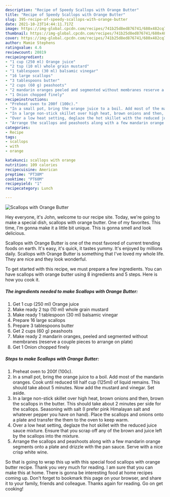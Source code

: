 ```yaml
---
description: "Recipe of Speedy Scallops with Orange Butter"
title: "Recipe of Speedy Scallops with Orange Butter"
slug: 395-recipe-of-speedy-scallops-with-orange-butter
date: 2021-10-23T14:44:11.717Z
image: https://img-global.cpcdn.com/recipes/741b25d8ed876741/680x482cq70/scallops-with-orange-butter-recipe-main-photo.jpg
thumbnail: https://img-global.cpcdn.com/recipes/741b25d8ed876741/680x482cq70/scallops-with-orange-butter-recipe-main-photo.jpg
cover: https://img-global.cpcdn.com/recipes/741b25d8ed876741/680x482cq70/scallops-with-orange-butter-recipe-main-photo.jpg
author: Mamie Stephens
ratingvalue: 4.6
reviewcount: 20819
recipeingredient:
- "1 cup (250 ml) Orange juice"
- "2 tsp (10 ml) whole grain mustard"
- "1 tablespoon (30 ml) balsamic vinegar"
- "16 large scallops"
- "3 tablespoons butter"
- "2 cups (60 g) peashoots"
- "2 mandarin oranges peeled and segmented without membranes reserve a couple pieces to arrange on plate"
- "1 Onion chopped finely"
recipeinstructions:
- "Preheat oven to 200f (100c)."
- "In a small pot, bring the orange juice to a boil. Add most of the mandarin oranges. Cook until reduced till half cup (125ml) of liquid remains. This should take about 5 minutes. Now add the mustard and vinegar. Set aside."
- "In a large non-stick skillet over high heat, brown onions and then, brown the scallops in the butter. This should take about 2 minutes per side for the scallops. Seasoning with salt (I prefer pink Himalayan salt and whatever pepper you have on hand). Place the scallops and onions onto a plate and transfer the them to the oven to keep warm."
- "Over a low heat setting, deglaze the hot skillet with the reduced juice sauce mixture. Ensure that you scrap off any of the brown and juice left by the scallops into the mixture."
- "Arrange the scallops and peashoots along with a few mandarin orange segments onto a plate and drizzle with the pan sauce. Serve with a nice crisp white wine."
categories:
- Recipe
tags:
- scallops
- with
- orange

katakunci: scallops with orange 
nutrition: 109 calories
recipecuisine: American
preptime: "PT38M"
cooktime: "PT60M"
recipeyield: "1"
recipecategory: Lunch

---
```



![Scallops with Orange Butter](https://img-global.cpcdn.com/recipes/741b25d8ed876741/680x482cq70/scallops-with-orange-butter-recipe-main-photo.jpg)

Hey everyone, it's John, welcome to our recipe site. Today, we're going to make a special dish, scallops with orange butter. One of my favorites. This time, I'm gonna make it a little bit unique. This is gonna smell and look delicious.

Scallops with Orange Butter is one of the most favored of current trending foods on earth. It's easy, it's quick, it tastes yummy. It's enjoyed by millions daily. Scallops with Orange Butter is something that I've loved my whole life. They are nice and they look wonderful.




To get started with this recipe, we must prepare a few ingredients. You can have scallops with orange butter using 8 ingredients and 5 steps. Here is how you cook it.

<!--inarticleads1-->

##### The ingredients needed to make Scallops with Orange Butter:

1. Get 1 cup (250 ml) Orange juice
1. Make ready 2 tsp (10 ml) whole grain mustard
1. Make ready 1 tablespoon (30 ml) balsamic vinegar
1. Prepare 16 large scallops
1. Prepare 3 tablespoons butter
1. Get 2 cups (60 g) peashoots
1. Make ready 2 mandarin oranges, peeled and segmented without membranes (reserve a couple pieces to arrange on plate)
1. Get 1 Onion chopped finely




<!--inarticleads2-->

##### Steps to make Scallops with Orange Butter:

1. Preheat oven to 200f (100c).
1. In a small pot, bring the orange juice to a boil. Add most of the mandarin oranges. Cook until reduced till half cup (125ml) of liquid remains. This should take about 5 minutes. Now add the mustard and vinegar. Set aside.
1. In a large non-stick skillet over high heat, brown onions and then, brown the scallops in the butter. This should take about 2 minutes per side for the scallops. Seasoning with salt (I prefer pink Himalayan salt and whatever pepper you have on hand). Place the scallops and onions onto a plate and transfer the them to the oven to keep warm.
1. Over a low heat setting, deglaze the hot skillet with the reduced juice sauce mixture. Ensure that you scrap off any of the brown and juice left by the scallops into the mixture.
1. Arrange the scallops and peashoots along with a few mandarin orange segments onto a plate and drizzle with the pan sauce. Serve with a nice crisp white wine.




So that is going to wrap this up with this special food scallops with orange butter recipe. Thank you very much for reading. I am sure that you can make this at home. There is gonna be interesting food at home recipes coming up. Don't forget to bookmark this page on your browser, and share it to your family, friends and colleague. Thanks again for reading. Go on get cooking!
